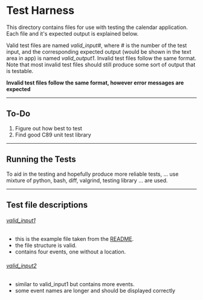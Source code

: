 # Test Harness
This directory contains files for use with testing the calendar application.
Each file and it's expected output is explained below.

Valid test files are named *valid_input#*, where *#* is the number of the test input,
and the corresponding expected output (would be shown in the text area in app)
is named *valid_output1*. Invalid test files follow the same format. Note that
most invalid test files should still produce some sort of output that is
testable.

**Invalid test files follow the same format, however error messages are expected**

------

## To-Do
1. Figure out how best to test
2. Find good C89 unit test library

------

## Running the Tests
To aid in the testing and hopefully produce more reliable tests, ...
use mixture of python, bash, diff, valgrind, testing library ... are used.

------
## Test file descriptions

###### [valid_input1](./valid_input1)
- this is the example file taken from the [README](../README.md#calendar-files).
- the file structure is valid.
- contains four events, one without a location.

###### [valid_input2](./valid_input2)
- similar to valid_input1 but contains more events.
- some event names are longer and should be displayed correctly
